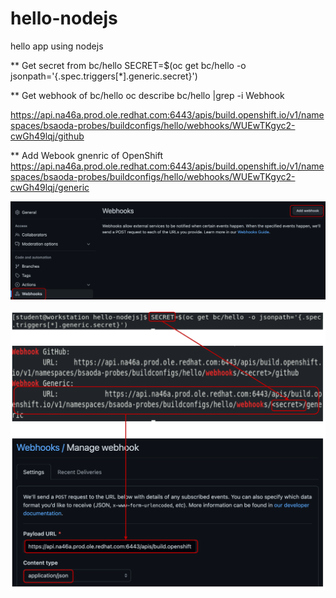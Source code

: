 # hello-nodejs
hello app using nodejs

** Get secret from bc/hello
SECRET=$(oc get bc/hello -o jsonpath='{.spec.triggers[*].generic.secret}')

** Get webhook of bc/hello
oc describe bc/hello |grep -i Webhook

https://api.na46a.prod.ole.redhat.com:6443/apis/build.openshift.io/v1/namespaces/bsaoda-probes/buildconfigs/hello/webhooks/WUEwTKgyc2-cwGh49lqj/github

** Add Webook gnenric of OpenShift
https://api.na46a.prod.ole.redhat.com:6443/apis/build.openshift.io/v1/namespaces/bsaoda-probes/buildconfigs/hello/webhooks/WUEwTKgyc2-cwGh49lqj/generic


![Alt text](/img/01-add-webhook.png "Add Webhook in github")

![Alt text](/img/02.Add-payload-URL.png "Add payload URL in github")
